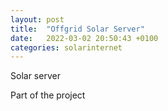 ```yaml
---
layout: post
title:  "Offgrid Solar Server"
date:   2022-03-02 20:50:43 +0100
categories: solarinternet
---
```

Solar server

Part of the project
